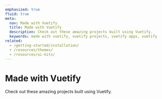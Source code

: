 ```yaml
---
emphasized: true
fluid: true
meta:
  nav: Made with Vuetify
  title: Made with Vuetify
  description: Check out these amazing projects built using Vuetify.
  keywords: made with vuetify, vuetify projects, vuetify apps, vuetify plugins, vuetify themes
related:
  - /getting-started/installation/
  - /resources/themes/
  - /resources/ui-kits/
---
```


<script setup>
  import MadeWithVuetify from '@/components/doc/MadeWithVuetify.vue'
</script>

# Made with Vuetify

Check out these amazing projects built using Vuetify.

<entry />

<made-with-vuetify />
